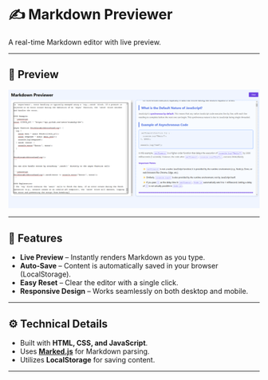 # ✍️ Markdown Previewer

A real-time Markdown editor with live preview.

---

## 📸 Preview

[![Markdown Previewer](./thumbnail-image.png)](./Markdown-Previewer.mp4) 

---

## 🚀 Features

- **Live Preview** – Instantly renders Markdown as you type.
- **Auto-Save** – Content is automatically saved in your browser (LocalStorage).
- **Easy Reset** – Clear the editor with a single click.
- **Responsive Design** – Works seamlessly on both desktop and mobile.

---

## ⚙️ Technical Details

- Built with **HTML, CSS, and JavaScript**.
- Uses **[Marked.js](https://marked.js.org/)** for Markdown parsing.
- Utilizes **LocalStorage** for saving content.

---
